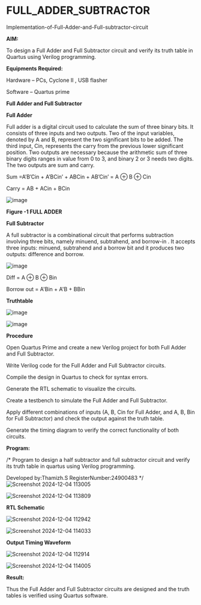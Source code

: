 # FULL_ADDER_SUBTRACTOR

Implementation-of-Full-Adder-and-Full-subtractor-circuit

**AIM:**

To design a Full Adder and Full Subtractor circuit and verify its truth table in Quartus using Verilog programming.

**Equipments Required:**

Hardware – PCs, Cyclone II , USB flasher

Software – Quartus prime

**Full Adder and Full Subtractor**

**Full Adder**

Full adder is a digital circuit used to calculate the sum of three binary bits. It consists of three inputs and two outputs. Two of the input variables, denoted by A and B, represent the two significant bits to be added. The third input, Cin, represents the carry from the previous lower significant position. Two outputs are necessary because the arithmetic sum of three binary digits ranges in value from 0 to 3, and binary 2 or 3 needs two digits. The two outputs are sum and carry.

Sum =A’B’Cin + A’BCin’ + ABCin + AB’Cin’ = A ⊕ B ⊕ Cin 

Carry = AB + ACin + BCin

![image](https://github.com/naavaneetha/FULL_ADDER_SUBTRACTOR/assets/154305477/0f30ba51-5ffb-4198-845f-18e054f675e7)

**Figure -1 FULL ADDER**

**Full Subtractor**

A full subtractor is a combinational circuit that performs subtraction involving three bits, namely minuend, subtrahend, and borrow-in . It accepts three inputs: minuend, subtrahend and a borrow bit and it produces two outputs: difference and borrow.

![image](https://github.com/naavaneetha/FULL_ADDER_SUBTRACTOR/assets/154305477/02b24f51-ab51-4304-9ad6-7b81ffc1ead5)

Diff = A ⊕ B ⊕ Bin 

Borrow out = A'Bin + A'B + BBin

**Truthtable**

![image](https://github.com/user-attachments/assets/6e734817-7e76-408a-87ed-a6040a6495dd)

![image](https://github.com/user-attachments/assets/f97a0e5c-3574-45bd-b8f9-32dfc6deda5c)


**Procedure**

Open Quartus Prime and create a new Verilog project for both Full Adder and Full Subtractor.

Write Verilog code for the Full Adder and Full Subtractor circuits.

Compile the design in Quartus to check for syntax errors.

Generate the RTL schematic to visualize the circuits.

Create a testbench to simulate the Full Adder and Full Subtractor.

Apply different combinations of inputs (A, B, Cin for Full Adder, and A, B, Bin for Full Subtractor) and check the output against the truth table.

Generate the timing diagram to verify the correct functionality of both circuits.


**Program:**

/* Program to design a half subtractor and full subtractor circuit and verify its truth table in quartus using Verilog programming.

Developed by:Thamizh.S 
RegisterNumber:24900483
*/
![Screenshot 2024-12-04 113005](https://github.com/user-attachments/assets/75a5fd95-7eae-4be1-8ba3-163340d7006b)

![Screenshot 2024-12-04 113809](https://github.com/user-attachments/assets/acb3854e-26bc-4f6b-a429-d57a3d78e2bb)


**RTL Schematic**

![Screenshot 2024-12-04 112942](https://github.com/user-attachments/assets/c0372d1e-8bfe-4ade-853c-03f09fc5c3c9)

![Screenshot 2024-12-04 114033](https://github.com/user-attachments/assets/54c44e6b-de6f-420a-a65b-4a489df4933e)


**Output Timing Waveform**

![Screenshot 2024-12-04 112914](https://github.com/user-attachments/assets/c447937f-5722-4a65-b610-4ac6090de3b9)

![Screenshot 2024-12-04 114005](https://github.com/user-attachments/assets/6abe9e49-e6fc-47d5-bbab-b482416c7bf7)




**Result:**

Thus the Full Adder and Full Subtractor circuits are designed and the truth tables is verified using Quartus software.



